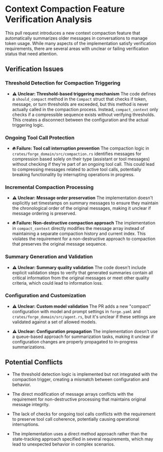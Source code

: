 # Context Compaction Feature Verification Analysis

This pull request introduces a new context compaction feature that automatically summarizes older messages in conversations to manage token usage. While many aspects of the implementation satisfy verification requirements, there are several areas with unclear or failing verification status that need attention.

## Verification Issues

### Threshold Detection for Compaction Triggering
- **⚠️ Unclear: Threshold-based triggering mechanism**
   The code defines a `should_compact` method in the `Compact` struct that checks if token, message, or turn thresholds are exceeded, but this method is never actually called in the compaction process. Instead, `compact_context` only checks if a compressible sequence exists without verifying thresholds. This creates a disconnect between the configuration and the actual triggering logic.

### Ongoing Tool Call Protection
- **🔥 Failure: Tool call interruption prevention**
   The compaction logic in `crates/forge_domain/src/compaction.rs` identifies messages for compression based solely on their type (assistant or tool messages) without checking if they're part of an ongoing tool call. This could lead to compressing messages related to active tool calls, potentially breaking functionality by interrupting operations in progress.

### Incremental Compaction Processing
- **⚠️ Unclear: Message order preservation**
   The implementation doesn't explicitly set timestamps on summary messages to ensure they maintain the chronological order of the original messages, making it unclear if message ordering is preserved.
   
- **🔥 Failure: Non-destructive compaction approach**
   The implementation in `compact_context` directly modifies the message array instead of maintaining a separate compaction history and current index. This violates the requirement for a non-destructive approach to compaction that preserves the original message sequence.

### Summary Generation and Validation
- **⚠️ Unclear: Summary quality validation**
   The code doesn't include explicit validation steps to verify that generated summaries contain all critical information from the original messages or meet other quality criteria, which could lead to information loss.

### Configuration and Customization
- **⚠️ Unclear: Custom model validation**
   The PR adds a new "compact" configuration with model and prompt settings in `forge.yaml` and `crates/forge_domain/src/agent.rs`, but it's unclear if these settings are validated against a set of allowed models.
   
- **⚠️ Unclear: Configuration propagation**
   The implementation doesn't use a queue-based approach for summarization tasks, making it unclear if configuration changes are properly propagated to in-progress summarizations.

## Potential Conflicts

- The threshold detection logic is implemented but not integrated with the compaction trigger, creating a mismatch between configuration and behavior.
  
- The direct modification of message arrays conflicts with the requirement for non-destructive processing that maintains original message integrity.
  
- The lack of checks for ongoing tool calls conflicts with the requirement to preserve tool call coherence, potentially causing operational interruptions.
  
- The implementation uses a direct method approach rather than the state-tracking approach specified in several requirements, which may lead to unexpected behavior in complex scenarios.